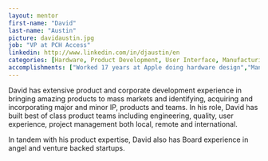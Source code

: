 ```yaml
---
layout: mentor
first-name: "David"
last-name: "Austin"
picture: davidaustin.jpg
job: "VP at PCH Access"
linkedin: http://www.linkedin.com/in/djaustin/en
categories: [Hardware, Product Development, User Interface, Manufacturing, Sourcing, Mergers and Acquisition, Team Building]
accomplishments: ["Worked 17 years at Apple doing hardware design","Managing Director Sunair Ventures LLC","Expert on hardware sourcing and production"]
---
```

David has extensive product and corporate development experience in bringing amazing products to mass markets and identifying, acquiring and incorporating major and minor IP, products and teams. In his role, David has built best of class product teams including engineering, quality, user experience, project management both local, remote and international.

In tandem with his product expertise, David also has Board experience in angel and venture backed startups.
